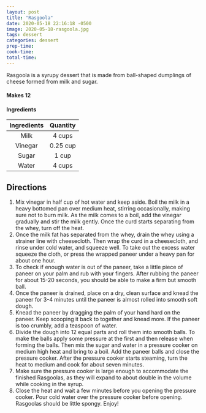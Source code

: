 ```yaml
---
layout: post
title: "Rasgoola"
date: 2020-05-18 22:16:18 -0500
image: 2020-05-18-rasgoola.jpg
tags: dessert
categories: dessert
prep-time:
cook-time:
total-time:
---
```


Rasgoola is a syrupy dessert that is made from ball-shaped dumplings of cheese formed from milk and sugar.

#### Makes 12

#### Ingredients

| Ingredients | Quantity |
|:-----------:|:--------:|
|     Milk    |  4 cups  |
|   Vinegar   | 0.25 cup |
|    Sugar    |   1 cup  |
|    Water    |  4 cups  |

## Directions

1.	Mix vinegar in half cup of hot water and keep aside. Boil the milk in a heavy bottomed pan over medium heat, stirring occasionally, making sure not to burn milk. As the milk comes to a boil, add the vinegar gradually and stir the milk gently. Once the curd starts separating from the whey, turn off the heat.
2.	Once the milk fat has separated from the whey, drain the whey using a strainer line with cheesecloth. Then wrap the curd in a cheesecloth, and rinse under cold water, and squeeze well. To take out the excess water squeeze the cloth, or press the wrapped paneer under a heavy pan for about one hour.
3.	To check if enough water is out of the paneer, take a little piece of paneer on your palm and rub with your fingers. After rubbing the paneer for about 15-20 seconds, you should be able to make a firm but smooth ball.
4.	Once the paneer is drained, place on a dry, clean surface and knead the paneer for 3-4 minutes until the paneer is almost rolled into smooth soft dough.
5.	Knead the paneer by dragging the palm of your hand hard on the paneer. Keep scooping it back to together and knead more. If the paneer is too crumbly, add a teaspoon of water.
6.	Divide the dough into 12 equal parts and roll them into smooth balls. To make the balls apply some pressure at the first and then release when forming the balls. Then mix the sugar and water in a pressure cooker on medium high heat and bring to a boil. Add the paneer balls and close the pressure cooker. After the pressure cooker starts steaming, turn the heat to medium and cook for about seven minutes.
7.	Make sure the pressure cooker is large enough to accommodate the finished Rasgoolas, as they will expand to about double in the volume while cooking in the syrup.
8.	Close the heat and wait a few minutes before you opening the pressure cooker. Pour cold water over the pressure cooker before opening. Rasgoolas should be little spongy. Enjoy!
